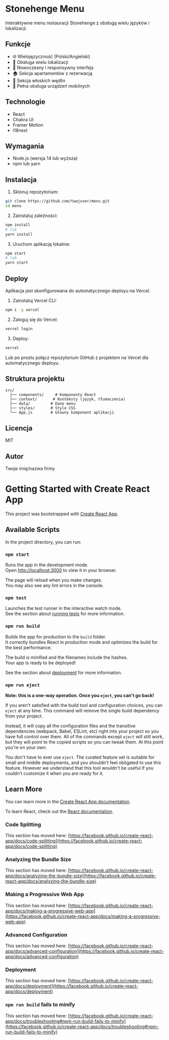 # Stonehenge Menu

Interaktywne menu restauracji Stonehenge z obsługą wielu języków i lokalizacji.

## Funkcje

- 🌐 Wielojęzyczność (Polski/Angielski)
- 📍 Obsługa wielu lokalizacji
- 🎨 Nowoczesny i responsywny interfejs
- 🏠 Sekcja apartamentów z rezerwacją
- 🍖 Sekcja włoskich wędlin
- 📱 Pełna obsługa urządzeń mobilnych

## Technologie

- React
- Chakra UI
- Framer Motion
- i18next

## Wymagania

- Node.js (wersja 14 lub wyższa)
- npm lub yarn

## Instalacja

1. Sklonuj repozytorium:
```bash
git clone https://github.com/twojuser/menu.git
cd menu
```

2. Zainstaluj zależności:
```bash
npm install
# lub
yarn install
```

3. Uruchom aplikację lokalnie:
```bash
npm start
# lub
yarn start
```

## Deploy

Aplikacja jest skonfigurowana do automatycznego deployu na Vercel.

1. Zainstaluj Vercel CLI:
```bash
npm i -g vercel
```

2. Zaloguj się do Vercel:
```bash
vercel login
```

3. Deploy:
```bash
vercel
```

Lub po prostu połącz repozytorium GitHub z projektem na Vercel dla automatycznego deployu.

## Struktura projektu

```
src/
  ├── components/     # Komponenty React
  ├── context/       # Konteksty (język, tłumaczenia)
  ├── data/         # Dane menu
  ├── styles/       # Style CSS
  └── App.js        # Główny komponent aplikacji
```

## Licencja

MIT

## Autor

Twoje imię/nazwa firmy

# Getting Started with Create React App

This project was bootstrapped with [Create React App](https://github.com/facebook/create-react-app).

## Available Scripts

In the project directory, you can run:

### `npm start`

Runs the app in the development mode.\
Open [http://localhost:3000](http://localhost:3000) to view it in your browser.

The page will reload when you make changes.\
You may also see any lint errors in the console.

### `npm test`

Launches the test runner in the interactive watch mode.\
See the section about [running tests](https://facebook.github.io/create-react-app/docs/running-tests) for more information.

### `npm run build`

Builds the app for production to the `build` folder.\
It correctly bundles React in production mode and optimizes the build for the best performance.

The build is minified and the filenames include the hashes.\
Your app is ready to be deployed!

See the section about [deployment](https://facebook.github.io/create-react-app/docs/deployment) for more information.

### `npm run eject`

**Note: this is a one-way operation. Once you `eject`, you can't go back!**

If you aren't satisfied with the build tool and configuration choices, you can `eject` at any time. This command will remove the single build dependency from your project.

Instead, it will copy all the configuration files and the transitive dependencies (webpack, Babel, ESLint, etc) right into your project so you have full control over them. All of the commands except `eject` will still work, but they will point to the copied scripts so you can tweak them. At this point you're on your own.

You don't have to ever use `eject`. The curated feature set is suitable for small and middle deployments, and you shouldn't feel obligated to use this feature. However we understand that this tool wouldn't be useful if you couldn't customize it when you are ready for it.

## Learn More

You can learn more in the [Create React App documentation](https://facebook.github.io/create-react-app/docs/getting-started).

To learn React, check out the [React documentation](https://reactjs.org/).

### Code Splitting

This section has moved here: [https://facebook.github.io/create-react-app/docs/code-splitting](https://facebook.github.io/create-react-app/docs/code-splitting)

### Analyzing the Bundle Size

This section has moved here: [https://facebook.github.io/create-react-app/docs/analyzing-the-bundle-size](https://facebook.github.io/create-react-app/docs/analyzing-the-bundle-size)

### Making a Progressive Web App

This section has moved here: [https://facebook.github.io/create-react-app/docs/making-a-progressive-web-app](https://facebook.github.io/create-react-app/docs/making-a-progressive-web-app)

### Advanced Configuration

This section has moved here: [https://facebook.github.io/create-react-app/docs/advanced-configuration](https://facebook.github.io/create-react-app/docs/advanced-configuration)

### Deployment

This section has moved here: [https://facebook.github.io/create-react-app/docs/deployment](https://facebook.github.io/create-react-app/docs/deployment)

### `npm run build` fails to minify

This section has moved here: [https://facebook.github.io/create-react-app/docs/troubleshooting#npm-run-build-fails-to-minify](https://facebook.github.io/create-react-app/docs/troubleshooting#npm-run-build-fails-to-minify)
